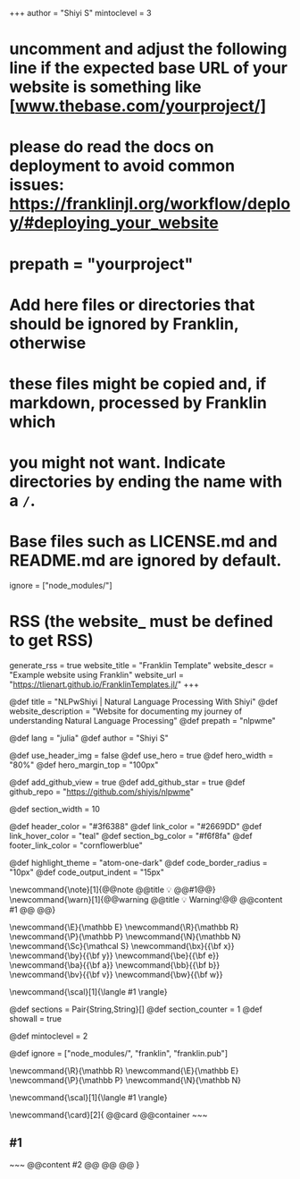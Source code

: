 <!--
Add here global page variables to use throughout your website.
-->

+++
author = "Shiyi S"
mintoclevel = 3

# uncomment and adjust the following line if the expected base URL of your website is something like [www.thebase.com/yourproject/]

# please do read the docs on deployment to avoid common issues: https://franklinjl.org/workflow/deploy/#deploying_your_website

# prepath = "yourproject"

# Add here files or directories that should be ignored by Franklin, otherwise

# these files might be copied and, if markdown, processed by Franklin which

# you might not want. Indicate directories by ending the name with a `/`.

# Base files such as LICENSE.md and README.md are ignored by default.

ignore = ["node_modules/"]

# RSS (the website_ must be defined to get RSS)

generate_rss = true
website_title = "Franklin Template"
website_descr = "Example website using Franklin"
website_url   = "https://tlienart.github.io/FranklinTemplates.jl/"
+++

@def title = "NLPwShiyi | Natural Language Processing With Shiyi"
@def website_description = "Website for documenting my journey of understanding Natural Language Processing"
@def prepath = "nlpwme"


@def lang = "julia"
@def author = "Shiyi S"

<!-- HEADER SPECS
  NOTE:
  - use_header_img:     to use an image as background for the header
  - header_img_path:    either a path to an asset or a SVG like here. Note that
                        the path must be CSS-compatible.
  - header_img_style:   additional styling, for instance whether to repeat
                        or not. For a SVG pattern, use repeat, otherwise use
                        no-repeat.
  - header_margin_top:  vertical margin above the header, if <= 55px there will
                        be no white space, if >= 60 px, there will be white
                        space between the navbar and the header. (Ideally
                        don't pick a value between the two as the exact
                        look is browser dependent). When use_hero = true,
                        hero_margin_top is used instead.

  - use_hero:           if false, main bar stretches from left to right
                        otherwise boxed
  - hero_width:         width of the hero, for instance 80% will mean the
                        hero will stretch over 80% of the width of the page.
  - hero_margin_top     used instead of header_margin_top if use_hero is true

  - add_github_view:    whether to add a "View on GitHub" button in header
  - add_github_star:    whether to add a "Star this package" button in header
  - github_repo:        path to the GitHub repo for the GitHub button
-->

@def use_header_img     = false
@def use_hero           = true
@def hero_width         = "80%"
@def hero_margin_top    = "100px"

@def add_github_view  = true
@def add_github_star  = true
@def github_repo      = "https://github.com/shiyis/nlpwme"

<!-- SECTION LAYOUT
NOTE:
  - section_width:  integer number to control the default width of sections
                    you can also set it for individual sections by specifying
                    the width argument: `\begin{:section, ..., width=10}`.
-->

@def section_width = 10

<!-- COLOR PALETTE
You can use Hex, RGB or SVG color names; these tools are useful to choose:
  - color wheel: https://developer.mozilla.org/en-US/docs/Web/CSS/CSS_Colors/Color_picker_tool
  - color names: https://developer.mozilla.org/en-US/docs/Web/CSS/color_value

NOTE:
  - header_color:      background color of the header
  - link_color:        color of links
  - link_hover_color:  color of links when hovered
  - section_bg_color:  background color of "secondary" sections to help
                       visually separate between sections.
  - footer_link_color: color of links in the footer
-->

@def header_color       = "#3f6388"
@def link_color         = "#2669DD"
@def link_hover_color   = "teal"
@def section_bg_color   = "#f6f8fa"
@def footer_link_color  = "cornflowerblue"

<!-- CODE LAYOUT
NOTE:
  - highlight_theme:    theme for the code, pick one from
                        https://highlightjs.org/static/demo/ for instance
                        "github" or "atom-one-dark"; use lower case and replace
                        spaces with `-`.
  - code_border_radius: how rounded the corners of code blocks should be
  - code_output_indent: how much left-identation to add for "output blocks"
                        (results of the evaluation of code blocks), use 0 if
                        you don't want indentation.
-->

@def highlight_theme    = "atom-one-dark"
@def code_border_radius = "10px"
@def code_output_indent = "15px"

<!-- YOUR DEFINITIONS
See franklinjl.org for more information on how to introduce your own
definitions and how they can be useful.
-->

\newcommand{\note}[1]{@@note @@title 💡 @@#1@@}
\newcommand{\warn}[1]{@@warning @@title 💡 Warning!@@ @@content #1 @@ @@}

\newcommand{\E}{\mathbb E}
\newcommand{\R}{\mathbb R}
\newcommand{\P}{\mathbb P}
\newcommand{\N}{\mathbb N}
\newcommand{\Sc}{\mathcal S}
\newcommand{\bx}{{\bf x}}
\newcommand{\by}{{\bf y}}
\newcommand{\be}{{\bf e}}
\newcommand{\ba}{{\bf a}}
\newcommand{\bb}{{\bf b}}
\newcommand{\bv}{{\bf v}}
\newcommand{\bw}{{\bf w}}

<!--
Add here global latex commands to use throughout your pages.
-->

\newcommand{\scal}[1]{\langle #1 \rangle}

<!-- INTERNAL DEFINITIONS =====================================================
===============================================================================
These definitions are important for the good functioning of some of the
commands that are defined and used in PkgPage.jl
-->

@def sections        = Pair{String,String}[]
@def section_counter = 1
@def showall         = true

@def mintoclevel = 2

<!--
Add here files or directories that should be ignored by Franklin, otherwise
these files might be copied and, if markdown, processed by Franklin which
you might not want. Indicate directories by ending the name with a `/`.
-->

@def ignore = ["node_modules/", "franklin", "franklin.pub"]

<!--
Add here global latex commands to use throughout your
pages. It can be math commands but does not need to be.
For instance:
* \newcommand{\phrase}{This is a long phrase to copy.}
-->

\newcommand{\R}{\mathbb R}
\newcommand{\E}{\mathbb E}
\newcommand{\P}{\mathbb P}
\newcommand{\N}{\mathbb N}

\newcommand{\scal}[1]{\langle #1 \rangle}
<!-- \newcommand{\blurb}[1]{~~~<p style="font-size: 1.05em; color: #333; line-height:1.5em"> #1 </p>~~~} -->

<!-- \newcommand{\youtube}[1]{~~~<iframe width="1020" height="574" src="https://www.youtube.com/embed/~~~#1~~~" frameborder="0" allow="accelerometer; autoplay; encrypted-media; gyroscope; picture-in-picture" allowfullscreen></iframe>~~~} -->

\newcommand{\card}[2]{
  @@card
    @@container
      ~~~
      <h2> #1 </h2>
      ~~~
      @@content #2 @@
    @@
  @@
}
